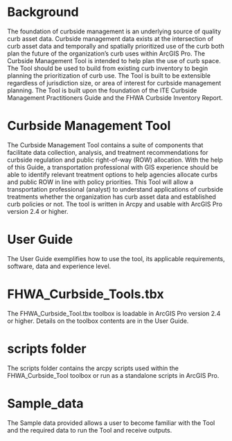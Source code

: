 # Background
The foundation of curbside management is an underlying source of quality curb asset data. Curbside management data exists at the intersection of curb asset data and temporally and spatially prioritized use of the curb both plan the future of the organization’s curb uses within ArcGIS Pro. The Curbside Management Tool is intended to help plan the use of curb space. The Tool should be used to build from existing curb inventory to begin planning the prioritization of curb use. The Tool is built to be extensible regardless of jurisdiction size, or area of interest for curbside management planning. The Tool is built upon the foundation of the ITE Curbside Management Practitioners Guide and the FHWA Curbside Inventory Report. 

# Curbside Management Tool

The Curbside Management Tool contains a suite of components that facilitate data collection, analysis, and treatment recommendations for curbside regulation and public right-of-way (ROW) allocation. With the help of this Guide, a transportation professional with GIS experience should be able to identify relevant treatment options to help agencies allocate curbs and public ROW in line with policy priorities. This Tool will allow a transportation professional (analyst) to understand applications of curbside treatments whether the organization has curb asset data and established curb policies or not. The tool is written in Arcpy and usable with ArcGIS Pro version 2.4 or higher.

# User Guide

The User Guide exemplifies how to use the tool, its applicable requirements, software, data and experience level. 

# FHWA_Curbside_Tools.tbx

The FHWA_Curbside_Tool.tbx toolbox is loadable in ArcGIS Pro version 2.4 or higher. Details on the toolbox contents are in the User Guide.

# scripts folder

The scripts folder contains the arcpy scripts used within the FHWA_Curbside_Tool toolbox or run as a standalone scripts in ArcGIS Pro. 

# Sample_data

The Sample data provided allows a user to become familiar with the Tool and the required data to run the Tool and receive outputs. 